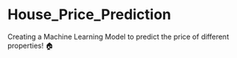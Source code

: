 # House_Price_Prediction
Creating a Machine Learning Model to predict the price of different properties! 🏠
